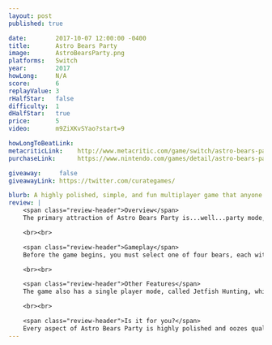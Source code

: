 ```yaml
---
layout: post
published: true

date:        2017-10-07 12:00:00 -0400
title:       Astro Bears Party
image:       AstroBearsParty.png
platforms:   Switch
year:        2017
howLong:     N/A
score:       6
replayValue: 3
rHalfStar:   false
difficulty:  1
dHalfStar:   true
price:       5
video:       m9ZiXKvSYao?start=9

howLongToBeatLink:
metacriticLink:    http://www.metacritic.com/game/switch/astro-bears-party
purchaseLink:      https://www.nintendo.com/games/detail/astro-bears-party-switch

giveaway:     false
giveawayLink: https://twitter.com/curategames/

blurb: A highly polished, simple, and fun multiplayer game that anyone can play.
review: |
    <span class="review-header">Overview</span>
    The primary attraction of Astro Bears Party is...well...party mode, which allows 2 to 4 players to select highly detailed, 3D space-bears each with different stats. Players then use the bears to run around a planet, creating colored "ribbons" (lines) for everyone to avoid, much like Tron Lightbikes. Ribbons can be created on the surface of the planet or in the air. If any bear runs into any ribbon, they are eliminated from the round. In each match in party mode, players must reach a certain number of points; the longer you survive, the more points you earn.

    <br><br>

    <span class="review-header">Gameplay</span>
    Before the game begins, you must select one of four bears, each with different stats for speed, turning, jet capacity, and jet regeneration. Following the character selection, the bears are placed on a sphere and begin auto-running, creating ribbons behind them. Players cannot stop or change speed -- they can only turn, jump, and sprint. Turning is handled by the control stick, and feels incredibly smooth and responsive. Jumping can be performed with a tap of the "A" button, and holding down the button will use a bear's jetpack, letting the bear fly in the air while creating a ribbon. With a tap of the "B" button, bears will sprint forward for about a second, before getting dizzy and experiencing a "cool-down". The round ends when only one bear is left alive.

    <br><br>

    <span class="review-header">Other Features</span>
    The game also has a single player mode, called Jetfish Hunting, which is essentially snake on a sphere. The player runs around, collecting Jetfish for points, trying not to run into their own ribbon.

    <br><br>

    <span class="review-header">Is it for you?</span>
    Every aspect of Astro Bears Party is highly polished and oozes quality. From the menus, to the bears, to the gameplay, the entire game was well-thought out well-made. Although there isn't too much content between the two gameplay modes, each of them are a joy to play in short bursts. Grab a couple of friends -- even non-gamers -- and you'll have a blast with party mode. The game breeds competitiveness, strategy, and joy, and everyone will be laughing and competing. The music is great and fits perfectly, and the gameplay is simple enough for anyone to understand. You might not want to play this for hours at a time, but given a short play session here or there, you'll always have a good time. Jetfish Hunting is also a great way to kill a spare few minutes if you have no one to play with. However, the main event is definitely party mode, and if you have some friends to play with, then you won't regret spending $5 on this party game.
---
```

